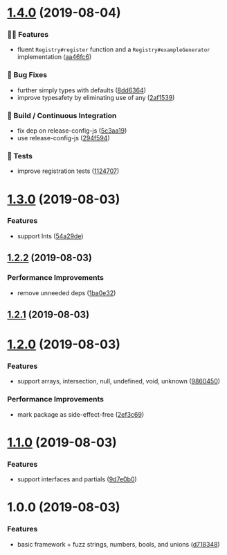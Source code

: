 # [1.4.0](https://github.com/holvonix-open/io-ts-fuzzer/compare/v1.3.0...v1.4.0) (2019-08-04)


### 🌟🚀 Features

* fluent `Registry#register` function and a `Registry#exampleGenerator` implementation ([aa46fc6](https://github.com/holvonix-open/io-ts-fuzzer/commit/aa46fc6))


### 🐛 Bug Fixes

* further simply types with defaults ([8dd6364](https://github.com/holvonix-open/io-ts-fuzzer/commit/8dd6364))
* improve typesafety by eliminating use of any ([2af1539](https://github.com/holvonix-open/io-ts-fuzzer/commit/2af1539))


### 🔧 Build / Continuous Integration

* fix dep on release-config-js ([5c3aa19](https://github.com/holvonix-open/io-ts-fuzzer/commit/5c3aa19))
* use release-config-js ([294f594](https://github.com/holvonix-open/io-ts-fuzzer/commit/294f594))


### 🔬 Tests

* improve registration tests ([1124707](https://github.com/holvonix-open/io-ts-fuzzer/commit/1124707))

# [1.3.0](https://github.com/holvonix-open/io-ts-fuzzer/compare/v1.2.2...v1.3.0) (2019-08-03)


### Features

* support Ints ([54a29de](https://github.com/holvonix-open/io-ts-fuzzer/commit/54a29de))

## [1.2.2](https://github.com/holvonix-open/io-ts-fuzzer/compare/v1.2.1...v1.2.2) (2019-08-03)


### Performance Improvements

* remove unneeded deps ([1ba0e32](https://github.com/holvonix-open/io-ts-fuzzer/commit/1ba0e32))

## [1.2.1](https://github.com/holvonix-open/io-ts-fuzzer/compare/v1.2.0...v1.2.1) (2019-08-03)

# [1.2.0](https://github.com/holvonix-open/io-ts-fuzzer/compare/v1.1.0...v1.2.0) (2019-08-03)


### Features

* support arrays, intersection, null, undefined, void, unknown ([9860450](https://github.com/holvonix-open/io-ts-fuzzer/commit/9860450))


### Performance Improvements

* mark package as side-effect-free ([2ef3c69](https://github.com/holvonix-open/io-ts-fuzzer/commit/2ef3c69))

# [1.1.0](https://github.com/holvonix-open/io-ts-fuzzer/compare/v1.0.0...v1.1.0) (2019-08-03)


### Features

* support interfaces and partials ([9d7e0b0](https://github.com/holvonix-open/io-ts-fuzzer/commit/9d7e0b0))

# 1.0.0 (2019-08-03)


### Features

* basic framework + fuzz strings, numbers, bools, and unions ([d718348](https://github.com/holvonix-open/io-ts-fuzzer/commit/d718348))
